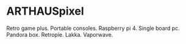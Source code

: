 # ARTHAUSpixel
Retro game plus. Portable consoles. Raspberry pi 4. Single board pc. Pandora box. Retropie. Lakka. Vaporwave.
